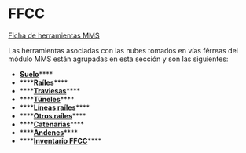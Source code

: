 # FFCC

[Ficha de herramientas MMS](../../fichas-de-herramientas/ficha-de-herramientas-mms.md)

Las herramientas asociadas con las nubes tomados en vías férreas del módulo MMS están agrupadas en esta sección y son las siguientes:

* [**Suelo**](clasificar-suelo-de-ffcc.md)\*\*\*\*
* \*\*\*\*[**Raíles**](buscar-railes.md)\*\*\*\*
* \*\*\*\*[**Traviesas**](buscar-traviesas.md)\*\*\*\*
* \*\*\*\*[**Túneles**](buscar-puntos-en-tunel.md)\*\*\*\*
* \*\*\*\*[**Líneas raíles**](buscar-lineas-de-rail.md)\*\*\*\*
* \*\*\*\*[**Otros raíles**](buscar-otros-railes.md)\*\*\*\*
* \*\*\*\*[**Catenarias**](buscar-catenarias.md)\*\*\*\*
* \*\*\*\*[**Andenes**](buscar-andenes.md)\*\*\*\*
* \*\*\*\*[**Inventario FFCC**](inventario-ffcc.md)\*\*\*\*

